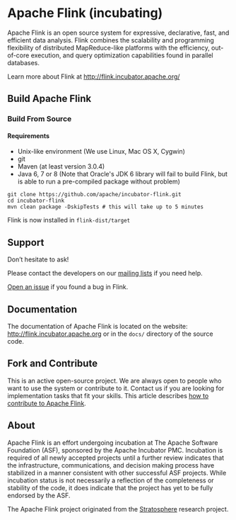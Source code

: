# Apache Flink (incubating)


Apache Flink is an open source system for expressive, declarative, fast, and efficient data analysis. Flink combines the scalability and programming flexibility of distributed MapReduce-like platforms with the efficiency, out-of-core execution, and query optimization capabilities found in parallel databases.


Learn more about Flink at http://flink.incubator.apache.org/


## Build Apache Flink

###  Build From Source


#### Requirements
* Unix-like environment (We use Linux, Mac OS X, Cygwin)
* git
* Maven (at least version 3.0.4)
* Java 6, 7 or 8 (Note that Oracle's JDK 6 library will fail to build Flink, but is able to run a pre-compiled package without problem)

```
git clone https://github.com/apache/incubator-flink.git
cd incubator-flink
mvn clean package -DskipTests # this will take up to 5 minutes
```

Flink is now installed in `flink-dist/target`



## Support
Don’t hesitate to ask!

Please contact the developers on our [mailing lists](http://flink.incubator.apache.org/community.html#mailing-lists) if you need help.

[Open an issue](https://issues.apache.org/jira/browse/FLINK) if you found a bug in Flink.


## Documentation

The documentation of Apache Flink is located on the website: http://flink.incubator.apache.org or in the `docs/` directory of the source code.


## Fork and Contribute

This is an active open-source project. We are always open to people who want to use the system or contribute to it. 
Contact us if you are looking for implementation tasks that fit your skills.
This article describes [how to contribute to Apache Flink](http://flink.incubator.apache.org/how-to-contribute.html).


## About

Apache Flink is an effort undergoing incubation at The Apache Software Foundation (ASF), sponsored by the Apache Incubator PMC. Incubation is required of all newly accepted projects until a further review indicates that the infrastructure, communications, and decision making process have stabilized in a manner consistent with other successful ASF projects. While incubation status is not necessarily a reflection of the completeness or stability of the code, it does indicate that the project has yet to be fully endorsed by the ASF.

The Apache Flink project originated from the [Stratosphere](http://stratosphere.eu) research project.
